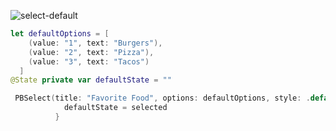 ![select-default](https://github.com/powerhome/playbook/assets/54749071/ead0e074-46ae-425a-ab32-d9c4418a0783)


```swift
let defaultOptions = [
    (value: "1", text: "Burgers"),
    (value: "2", text: "Pizza"),
    (value: "3", text: "Tacos")
  ]
@State private var defaultState = ""

 PBSelect(title: "Favorite Food", options: defaultOptions, style: .default) { selected in
            defaultState = selected
          }
```
